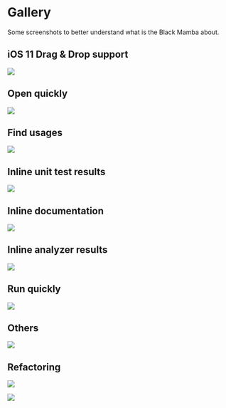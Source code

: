 # Gallery

Some screenshots to better understand what is the Black Mamba about.

## iOS 11 Drag & Drop support

![](_static/images/drag_and_drop.jpeg)


## Open quickly

![](_static/images/open_quickly.jpeg)


## Find usages

![](_static/images/find_usages.jpeg)


## Inline unit test results

![](_static/images/unit_tests.jpeg)


## Inline documentation

![](_static/images/docstrings.jpeg)


## Inline analyzer results

![](_static/images/analyzer.jpeg)


## Run quickly

![](_static/images/run_quickly.jpeg)


## Others

![](_static/images/shortcuts.jpeg)


## Refactoring

![](_static/images/refactoring_rename.jpeg)

![](_static/images/refactoring_preview.jpeg)
